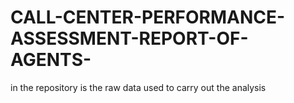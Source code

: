 # CALL-CENTER-PERFORMANCE-ASSESSMENT-REPORT-OF-AGENTS-
in the repository is the raw data used to carry out the analysis 
